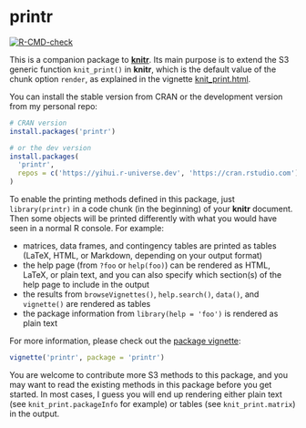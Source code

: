 # printr

<!-- badges: start -->
[![R-CMD-check](https://github.com/yihui/printr/actions/workflows/R-CMD-check.yaml/badge.svg)](https://github.com/yihui/printr/actions/workflows/R-CMD-check.yaml)
<!-- badges: end -->

This is a companion package to [**knitr**](https://yihui.org/knitr). Its main
purpose is to extend the S3 generic function `knit_print()` in **knitr**, which
is the default value of the chunk option `render`, as explained in the vignette
[knit_print.html](https://cran.r-project.org/package=knitr/vignettes/knit_print.html).

You can install the stable version from CRAN or the development version from my personal repo:

```r
# CRAN version
install.packages('printr')

# or the dev version
install.packages(
  'printr',
  repos = c('https://yihui.r-universe.dev', 'https://cran.rstudio.com')
)
```

To enable the printing methods defined in this package, just `library(printr)`
in a code chunk (in the beginning) of your **knitr** document. Then some objects
will be printed differently with what you would have seen in a normal R console.
For example:

- matrices, data frames, and contingency tables are printed as tables (LaTeX,
  HTML, or Markdown, depending on your output format)
- the help page (from `?foo` or `help(foo)`) can be rendered as HTML, LaTeX, or
  plain text, and you can also specify which section(s) of the help page to
  include in the output
- the results from `browseVignettes()`, `help.search()`, `data()`, and
  `vignette()` are rendered as tables
- the package information from `library(help = 'foo')` is rendered as plain text

For more information, please check out the [package
vignette](https://yihui.org/printr/):

```r
vignette('printr', package = 'printr')
```

You are welcome to contribute more S3 methods to this package, and you may want
to read the existing methods in this package before you get started. In most
cases, I guess you will end up rendering either plain text (see
`knit_print.packageInfo` for example) or tables (see `knit_print.matrix`) in the
output.
